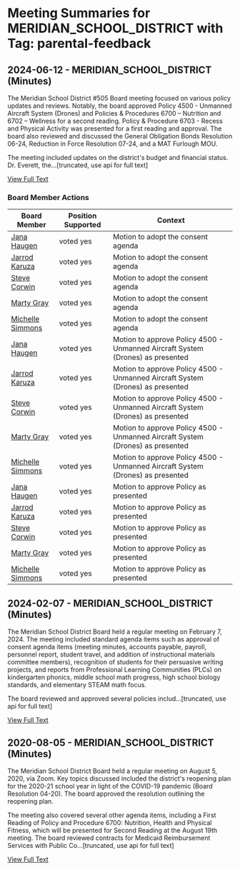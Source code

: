 # Meeting Summaries for MERIDIAN_SCHOOL_DISTRICT with Tag: parental-feedback

## 2024-06-12 - MERIDIAN_SCHOOL_DISTRICT (Minutes)

The Meridian School District #505 Board meeting focused on various policy updates and reviews. Notably, the board approved Policy 4500 - Unmanned Aircraft System (Drones) and Policies & Procedures 6700 – Nutrition and 6702 – Wellness for a second reading.  Policy & Procedure 6703 - Recess and Physical Activity was presented for a first reading and approval. The board also reviewed and discussed the General Obligation Bonds Resolution 06-24, Reduction in Force Resolution 07-24, and a MAT Furlough MOU.

The meeting included updates on the district's budget and financial status.  Dr. Everett, the...[truncated, use api for full text]

[View Full Text](https://raw.githubusercontent.com/civiclensllc/WashingtonStateSchoolBoardExplorer/refs/heads/main/data/countries/usa/states/wa/counties/whatcom/school_boards/meridian_school_district/2024/2024-06-12-minutes.txt)

### Board Member Actions

| Board Member | Position Supported | Context |
|--------------|--------------------|---------|
| [Jana Haugen](board_member_26.md) | voted yes | Motion to adopt the consent agenda |
| [Jarrod Karuza](board_member_27.md) | voted yes | Motion to adopt the consent agenda |
| [Steve Corwin](board_member_28.md) | voted yes | Motion to adopt the consent agenda |
| [Marty Gray](board_member_29.md) | voted yes | Motion to adopt the consent agenda |
| [Michelle Simmons](board_member_30.md) | voted yes | Motion to adopt the consent agenda |
| [Jana Haugen](board_member_26.md) | voted yes | Motion to approve Policy 4500 - Unmanned Aircraft System (Drones) as presented |
| [Jarrod Karuza](board_member_27.md) | voted yes | Motion to approve Policy 4500 - Unmanned Aircraft System (Drones) as presented |
| [Steve Corwin](board_member_28.md) | voted yes | Motion to approve Policy 4500 - Unmanned Aircraft System (Drones) as presented |
| [Marty Gray](board_member_29.md) | voted yes | Motion to approve Policy 4500 - Unmanned Aircraft System (Drones) as presented |
| [Michelle Simmons](board_member_30.md) | voted yes | Motion to approve Policy 4500 - Unmanned Aircraft System (Drones) as presented |
| [Jana Haugen](board_member_26.md) | voted yes | Motion to approve Policy  as presented |
| [Jarrod Karuza](board_member_27.md) | voted yes | Motion to approve Policy  as presented |
| [Steve Corwin](board_member_28.md) | voted yes | Motion to approve Policy  as presented |
| [Marty Gray](board_member_29.md) | voted yes | Motion to approve Policy  as presented |
| [Michelle Simmons](board_member_30.md) | voted yes | Motion to approve Policy  as presented |

## 2024-02-07 - MERIDIAN_SCHOOL_DISTRICT (Minutes)

The Meridian School District Board held a regular meeting on February 7, 2024.  The meeting included standard agenda items such as approval of consent agenda items (meeting minutes, accounts payable, payroll, personnel report, student travel, and addition of instructional materials committee members), recognition of students for their persuasive writing projects, and reports from Professional Learning Communities (PLCs) on kindergarten phonics, middle school math progress, high school biology standards, and elementary STEAM math focus.  

The board reviewed and approved several policies includ...[truncated, use api for full text]

[View Full Text](https://raw.githubusercontent.com/civiclensllc/WashingtonStateSchoolBoardExplorer/refs/heads/main/data/countries/usa/states/wa/counties/whatcom/school_boards/meridian_school_district/2024/2024-02-07-minutes.txt)

## 2020-08-05 - MERIDIAN_SCHOOL_DISTRICT (Minutes)

The Meridian School District Board held a regular meeting on August 5, 2020, via Zoom. Key topics discussed included the district's reopening plan for the 2020-21 school year in light of the COVID-19 pandemic (Board Resolution 04-20). The board approved the resolution outlining the reopening plan.

The meeting also covered several other agenda items, including a First Reading of Policy and Procedure 6700: Nutrition, Health and Physical Fitness, which will be presented for Second Reading at the August 19th meeting.  The board reviewed contracts for Medicaid Reimbursement Services with Public Co...[truncated, use api for full text]

[View Full Text](https://raw.githubusercontent.com/civiclensllc/WashingtonStateSchoolBoardExplorer/refs/heads/main/data/countries/usa/states/wa/counties/whatcom/school_boards/meridian_school_district/2020/2020-08-05-minutes.txt)

